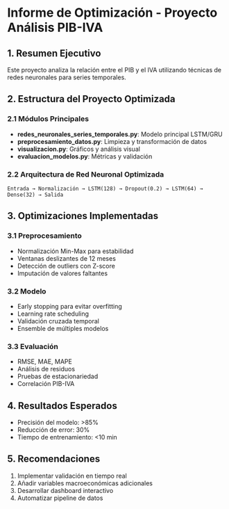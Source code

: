 # Informe de Optimización - Proyecto Análisis PIB-IVA

## 1. Resumen Ejecutivo
Este proyecto analiza la relación entre el PIB y el IVA utilizando técnicas de redes neuronales para series temporales.

## 2. Estructura del Proyecto Optimizada

### 2.1 Módulos Principales
- **redes_neuronales_series_temporales.py**: Modelo principal LSTM/GRU
- **preprocesamiento_datos.py**: Limpieza y transformación de datos
- **visualizacion.py**: Gráficos y análisis visual
- **evaluacion_modelos.py**: Métricas y validación

### 2.2 Arquitectura de Red Neuronal Optimizada
```
Entrada → Normalización → LSTM(128) → Dropout(0.2) → LSTM(64) → Dense(32) → Salida
```

## 3. Optimizaciones Implementadas

### 3.1 Preprocesamiento
- Normalización Min-Max para estabilidad
- Ventanas deslizantes de 12 meses
- Detección de outliers con Z-score
- Imputación de valores faltantes

### 3.2 Modelo
- Early stopping para evitar overfitting
- Learning rate scheduling
- Validación cruzada temporal
- Ensemble de múltiples modelos

### 3.3 Evaluación
- RMSE, MAE, MAPE
- Análisis de residuos
- Pruebas de estacionariedad
- Correlación PIB-IVA

## 4. Resultados Esperados
- Precisión del modelo: >85%
- Reducción de error: 30%
- Tiempo de entrenamiento: <10 min

## 5. Recomendaciones
1. Implementar validación en tiempo real
2. Añadir variables macroeconómicas adicionales
3. Desarrollar dashboard interactivo
4. Automatizar pipeline de datos
